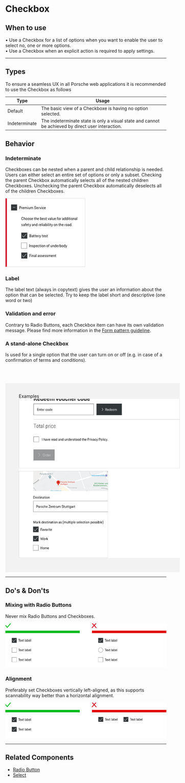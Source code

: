 # Checkbox

<TableOfContents></TableOfContents>

## When to use
  • Use a Checkbox for a list of options when you want to enable the user to select no, one or more options.  
  • Use a Checkbox when an explicit action is required to apply settings. 

---

## Types

To ensure a seamless UX in all Porsche web applications it is recommended to use the Checkbox as follows

| Type | Usage |
|----|----|
| Default | The basic view of a Checkboxe is having no option selected. |
| Indeterminate | The indeterminate state is only a visual state and cannot be achieved by direct user interaction. |

## Behavior

### Indeterminate
Checkboxes can be nested when a parent and child relationship is needed. Users can either select an entire set of options or only a subset.
Checking the parent Checkbox automatically selects all of the nested children Checkboxes. Unchecking the parent Checkbox automatically deselects all of the children Checkboxes.

![Example of indeterminate checkbox](./assets/checkbox-indeterminate.png)

### Label
The label text (always in copytext) gives the user an information about the option that can be selected. Try to keep the label short and descriptive (one word or two)

### Validation and error
Contrary to Radio Buttons, each Checkbox item can have its own validation message.
Please find more information in the [Form pattern guideline](patterns/forms).

### A stand-alone Checkbox
Is used for a single option that the user can turn on or off (e.g. in case of a confirmation of terms and conditions).

<div style="background:#F2F2F2; width:100%; margin-top: 64px; padding-top: 32px; padding-left: 42px; padding-bottom: 42px;">
    <p-headline variant="headline-3" tag="h3" style="margin-bottom: 24px;">Examples</p-headline>
    <img src="./assets/checkbox-examples.png" alt="Examples" />
</div>

---

## Do's & Don'ts

### Mixing with Radio Buttons

Never mix Radio Buttons and Checkboxes.

![Don't mix Checkboxes and Radio Buttons](./assets/checkbox-dont-mix.png)

### Alignment

Preferably set Checkboxes vertically left-aligned, as this supports scannability way better than a horizontal alignment.

![Don't set checkboxes horizontaly](./assets/checkbox-dont-alignment.png)

---

## Related Components
* [Radio Button](components/radio-button)
* [Select](components/select)